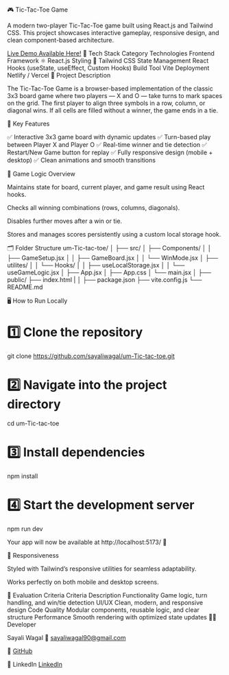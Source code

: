 🎮 Tic-Tac-Toe Game
 
A modern two-player Tic-Tac-Toe game built using React.js and Tailwind CSS.
This project showcases interactive gameplay, responsive design, and clean component-based architecture.

 [Live Demo Available Here!](https://umtictactoe.netlify.app/)
🚀 Tech Stack
Category	Technologies
Frontend Framework	⚛️ React.js
Styling	🎨 Tailwind CSS
State Management	React Hooks (useState, useEffect, Custom Hooks)
Build Tool	Vite
Deployment	Netlify / Vercel
🧾 Project Description

The Tic-Tac-Toe Game is a browser-based implementation of the classic 3x3 board game where two players — X and O — take turns to mark spaces on the grid.
The first player to align three symbols in a row, column, or diagonal wins.
If all cells are filled without a winner, the game ends in a tie.

🎯 Key Features

✅ Interactive 3x3 game board with dynamic updates
✅ Turn-based play between Player X and Player O
✅ Real-time winner and tie detection
✅ Restart/New Game button for replay
✅ Fully responsive design (mobile + desktop)
✅ Clean animations and smooth transitions

🧠 Game Logic Overview

Maintains state for board, current player, and game result using React hooks.

Checks all winning combinations (rows, columns, diagonals).

Disables further moves after a win or tie.

Stores and manages scores persistently using a custom local storage hook.

🗂️ Folder Structure
um-Tic-tac-toe/
│
├── src/
│   ├── Components/
│   │   ├── GameSetup.jsx
│   │   ├── GameBoard.jsx
│   │   └── WinMode.jsx
│   ├── utilites/
│   │   └── Hooks/
│   │       ├── useLocalStorage.jsx
│   │       └── useGameLogic.jsx
│   ├── App.jsx
│   ├── App.css
│   └── main.jsx
│
├── public/
├── index.html
|
│
├── package.json
├── vite.config.js
└── README.md

🖥️ How to Run Locally
# 1️⃣ Clone the repository
git clone https://github.com/sayaliwagal/um-Tic-tac-toe.git

# 2️⃣ Navigate into the project directory
cd um-Tic-tac-toe

# 3️⃣ Install dependencies
npm install

# 4️⃣ Start the development server
npm run dev


Your app will now be available at http://localhost:5173/
 🎉

📱 Responsiveness

Styled with Tailwind’s responsive utilities for seamless adaptability.

Works perfectly on both mobile and desktop screens.

🧪 Evaluation Criteria
Criteria	Description
Functionality	Game logic, turn handling, and win/tie detection
UI/UX	Clean, modern, and responsive design
Code Quality	Modular components, reusable logic, and clear structure
Performance	Smooth rendering with optimized state updates
🧑‍💻 Developer

Sayali Wagal
📧 sayaliwagal90@gmail.com

🔗 [GitHub](https://github.com/sayaliwagal)

💼 LinkedIn [LinkedIn](https://www.linkedin.com/in/sayali-wagal-521b3b1b0/)


	
	